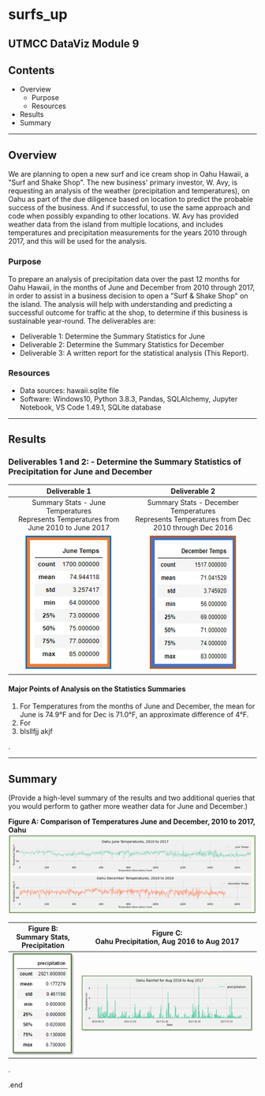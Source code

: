 # surfs_up
UTMCC DataViz Module 9
---

## Contents 
  * Overview
    - Purpose
    - Resources
  * Results
  * Summary
 

---  

## Overview 
  
  We are planning to open a new surf and ice cream shop in Oahu Hawaii, a "Surf and Shake Shop". The new business' primary investor, W. Avy, is requesting an analysis of the weather (precipitation and temperatures), on Oahu as part of the due diligence based on location to predict the probable success of the business. And if successful, to use the same approach and code when possibly expanding to other locations. W. Avy has provided weather data from the island from multiple locations, and includes temperatures and precipitation measurements for the years 2010 through 2017, and this will be used for the analysis. 

   ### Purpose
   To prepare an analysis of precipitation data over the past 12 months for Oahu Hawaii, in the months of June and December from 2010 through 2017, in order to assist in a business decision to open a "Surf & Shake Shop" on the island. The analysis will help with understanding and predicting a successful outcome for traffic at the shop, to determine if this business is sustainable year-round. The deliverables are: 
   - Deliverable 1: Determine the Summary Statistics for June
   - Deliverable 2: Determine the Summary Statistics for December
   - Deliverable 3: A written report for the statistical analysis (This Report). 
  
   

   ### Resources
  * Data sources: hawaii.sqlite file
  * Software: Windows10, Python 3.8.3, Pandas, SQLAlchemy, Jupyter Notebook, VS Code 1.49.1, SQLite database
  

--- 

## Results
  
  ### Deliverables 1 and 2:  - Determine the Summary Statistics of Precipitation for June and December
   
   | **Deliverable 1** | **Deliverable 2** |
   | :---:  | :---:  |
   | Summary Stats - June Temperatures <br> Represents Temperatures from June 2010 to June 2017 | Summary Stats - December Temperatures <br> Represents Temperatures from Dec 2010 through Dec 2016 |
   | ![June_Temps.png](https://github.com/larrydodson/surfs_up/blob/master/June_Temps.png) | ![December_Temps.png](https://github.com/larrydodson/surfs_up/blob/master/December_Temps.png) |



   #### Major Points of Analysis on the Statistics Summaries 
   1. For Temperatures from the months of June and December, the mean for June is 74.9°F and for Dec is 71.0°F, an approximate difference of 4°F. 
   2. For 
   3. blsllfjj akjf

   
.  

---


## Summary 
  (Provide a high-level summary of the results and two additional queries that you would perform to gather more weather data for June and December.)






 **Figure A: Comparison of Temperatures June and December, 2010 to 2017, Oahu** <br> 
 ![Temps-graph.png](https://github.com/larrydodson/surfs_up/blob/master/Temps-graph.png)



| **Figure B: <br> Summary Stats, Precipitation** | **Figure C: <br> Oahu Precipitation, Aug 2016 to Aug 2017** |
| :---: | :---: |
| ![precipitation_stats.png](https://github.com/larrydodson/surfs_up/blob/master/precipitation_stats.png) | ![precipitation_line.png](https://github.com/larrydodson/surfs_up/blob/master/precipitation_line.png) |


.

.end 
